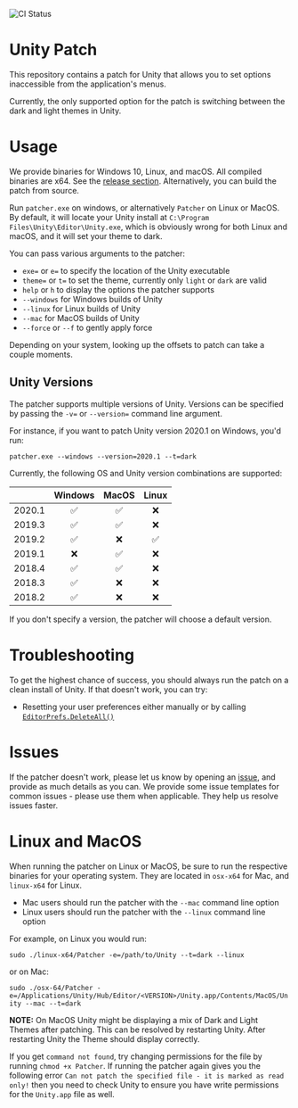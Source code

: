 ![CI Status](https://github.com/aevitas/unity-patch/workflows/CI/badge.svg)

Unity Patch
===========

This repository contains a patch for Unity that allows you to set options inaccessible from the application's menus.

Currently, the only supported option for the patch is switching between the dark and light themes in Unity.

Usage
=====

We provide binaries for Windows 10, Linux, and macOS. All compiled binaries are x64.
See the [release section](https://github.com/aevitas/unity-patch/releases).
Alternatively, you can build the patch from source.

Run `patcher.exe` on windows, or alternatively `Patcher` on Linux or MacOS. By default, it will locate your Unity install
at `C:\Program Files\Unity\Editor\Unity.exe`, which is obviously wrong for both Linux and macOS, and it will set your theme to dark.

You can pass various arguments to the patcher:

* `exe=` or `e=` to specify the location of the Unity executable
* `theme=` or `t=` to set the theme, currently only `light` or `dark` are valid
* `help` or `h` to display the options the patcher supports
* `--windows` for Windows builds of Unity
* `--linux` for Linux builds of Unity
* `--mac` for MacOS builds of Unity
* `--force` or `--f` to gently apply force

Depending on your system, looking up the offsets to patch can take a couple moments.

Unity Versions
--------------

The patcher supports multiple versions of Unity. Versions can be specified by passing the `-v=` or `--version=` command line argument.

For instance, if you want to patch Unity version 2020.1 on Windows, you'd run:

```
patcher.exe --windows --version=2020.1 --t=dark
```

Currently, the following OS and Unity version combinations are supported:

|        | Windows            | MacOS              | Linux              |
|--------|:------------------:|:------------------:|:------------------:|
| 2020.1 | :white_check_mark: | :white_check_mark: |         :x:        |
| 2019.3 | :white_check_mark: | :white_check_mark: |         :x:        |
| 2019.2 | :white_check_mark: |         :x:        | :white_check_mark: |
| 2019.1 |         :x:        | :white_check_mark: |         :x:        | 
| 2018.4 | :white_check_mark: | :white_check_mark: |         :x:        |
| 2018.3 | :white_check_mark: |         :x:        |         :x:        |
| 2018.2 | :white_check_mark: |         :x:        |         :x:        |

If you don't specify a version, the patcher will choose a default version.

Troubleshooting
===============

To get the highest chance of success, you should always run the patch on a clean install of Unity. If that doesn't work, you can try:

* Resetting your user preferences either manually or by calling [`EditorPrefs.DeleteAll()`](https://github.com/aevitas/unity-patch/issues/17#issuecomment-592070343)

Issues
======

If the patcher doesn't work, please let us know by opening an [issue](https://github.com/aevitas/unity-patch/issues), and provide as much details as you can. We provide some issue templates for common issues - please use them when applicable. They help us resolve issues faster.

Linux and MacOS
===============

When running the patcher on Linux or MacOS, be sure to run the respective binaries for your operating system. They are located in `osx-x64` for Mac, and `linux-x64` for Linux.

* Mac users should run the patcher with the `--mac` command line option
* Linux users should run the patcher with the `--linux` command line option

For example, on Linux you would run:

`sudo ./linux-x64/Patcher -e=/path/to/Unity --t=dark --linux`

or on Mac:

`sudo ./osx-64/Patcher -e=/Applications/Unity/Hub/Editor/<VERSION>/Unity.app/Contents/MacOS/Unity --mac --t=dark`

**NOTE:**
On MacOS Unity might be displaying a mix of Dark and Light Themes after patching. This can be resolved by restarting Unity. After restarting Unity the Theme should display correctly.

If you get `command not found`, try changing permissions for the file by running `chmod +x Patcher`. If running the patcher again gives you the following error `Can not patch the specified file - it is marked as read only!` then you need to check Unity to ensure you have write permissions for the `Unity.app` file as well.
